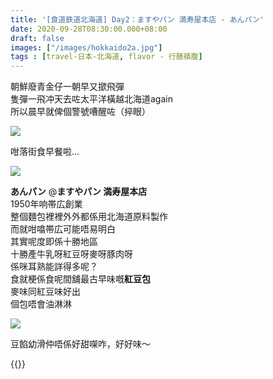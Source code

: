 ```yaml
---
title: '[食道鉄道北海道] Day2：ますやパン 満寿屋本店 - あんパン'
date: 2020-09-28T08:30:00.000+08:00
draft: false
images: ["/images/hokkaido2a.jpg"]
tags : [travel-日本-北海道, flavor - 行膳積腹]
---
```


朝鮮廢青金仔一朝早又撳飛彈  
隻彈一飛冲天去咗太平洋橫越北海道again  
所以晨早就俾個警號嘈醒咗（捽眼）  

![](/images/kazetachinu029.jpg)

咁落街食早餐啦...  

![](/images/hokkaido2a.jpg)

**あんパン** @**ますやパン 満寿屋本店**  
1950年响帯広創業  
整個麵包裡裡外外都係用北海道原料製作  
而就咁噏帯広可能唔易明白  
其實呢度即係十勝地區  
十勝產牛乳呀紅豆呀麥呀豚肉呀  
係咪耳熟能詳得多呢？  
食就梗係食呢間舖最古早味嘅**紅豆包**  
麥味同紅豆味好出  
個包唔會油淋淋  

![](/images/hokkaido2a1.jpg)

豆餡幼滑仲唔係好甜㗎咋，好好味～  
   
   
{{<hokkaido>}}
